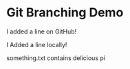 # Git Branching Demo

I added a line on GitHub!

I Added a line locally!

something.txt contains delicious pi
